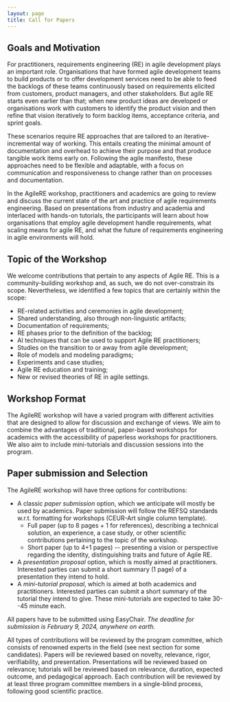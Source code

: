 ```yaml
---
layout: page
title: Call for Papers
---
```


## Goals and Motivation

For practitioners, requirements engineering (RE) in agile development plays an important role. Organisations that have formed agile development teams to build products or to offer development services need to be able to feed the backlogs of these teams continuously based on requirements elicited from customers, product managers, and other stakeholders. But agile RE starts even earlier than that; when new product ideas are developed or organisations work with customers to identify the product vision and then refine that vision iteratively to form backlog items, acceptance criteria, and sprint goals.

These scenarios require RE approaches that are tailored to an iterative-incremental way of working. This entails creating the minimal amount of documentation and overhead to achieve their purpose and that produce tangible work items early on. Following the agile manifesto, these approaches need to be flexible and adaptable, with a focus on communication and responsiveness to change rather than on processes and documentation.

In the AgileRE workshop, practitioners and academics are going to review and discuss the current state of the art and practice of agile requirements engineering. Based on presentations from industry and academia and interlaced with hands-on tutorials, the participants will learn about how organisations that employ agile development handle requirements, what scaling means for agile RE, and what the future of requirements engineering in agile environments will hold.

## Topic of the Workshop

We welcome contributions that pertain to any aspects of Agile RE. This is a community-building workshop and, as such, we do not over-constrain its scope. Nevertheless, we identified a few topics that are certainly within the scope:

 * RE-related activities and ceremonies in agile development;
 * Shared understanding, also through non-linguistic artifacts;
 * Documentation of requirements;
 * RE phases prior to the definition of the backlog;
 * AI techniques that can be used to support Agile RE practitioners;
 * Studies on the transition to or away from agile development;
 * Role of models and modeling paradigms;
 * Experiments and case studies;
 * Agile RE education and training;
 * New or revised theories of RE in agile settings.

 ## Workshop Format
 
The AgileRE workshop will have a varied program with different activities that are designed to allow for discussion and exchange of views. We aim to combine the advantages of traditional, paper-based workshops for academics with the accessibility of paperless workshops for practitioners. We also aim to include mini-tutorials and discussion sessions into the program.

## Paper submission and Selection

The AgileRE workshop will have three options for contributions:

 * A classic *paper submission* option, which we anticipate will mostly be used by academics. Paper submission will follow the REFSQ standards w.r.t. formatting for workshops (CEUR-Art single column template).
   * Full paper (up to 8 pages + 1 for references), describing a technical solution, an experience, a case study, or other scientific contributions pertaining to the topic of the workshop.
   * Short paper (up to 4+1 pages) -- presenting a vision or perspective regarding the identity, distinguishing traits and future of Agile RE.
 * A *presentation proposal* option, which is mostly aimed at practitioners. Interested parties can submit a short summary (1 page) of a presentation they intend to hold. 
 * A *mini-tutorial proposal*, which is aimed at both academics and practitioners. Interested parties can submit a short summary of the tutorial they intend to give. These mini-tutorials are expected to take 30--45 minute each.

 All papers have to be submitted using EasyChair. *The deadline for submission is February 9, 2024, anywhere on earth.*

All types of contributions will be reviewed by the program committee, which consists of renowned experts in the field (see next section for some candidates). Papers will be reviewed based on novelty, relevance, rigor, verifiability, and presentation. Presentations will be reviewed based on relevance; tutorials will be reviewed based on relevance, duration, expected outcome, and pedagogical approach.
Each contribution will be reviewed by at least three program committee members in a single-blind process, following good scientific practice.